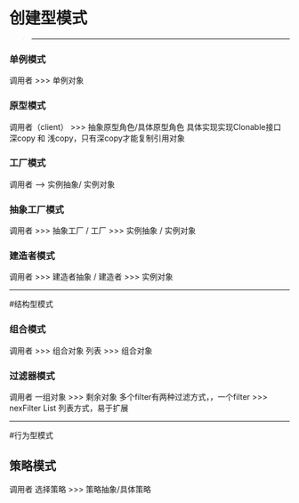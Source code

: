 # 创建型模式
> ----

### 单例模式
调用者 >>> 单例对象

### 原型模式
调用者（client） >>> 抽象原型角色/具体原型角色
具体实现实现Clonable接口
深copy 和 浅copy，只有深copy才能复制引用对象

### 工厂模式
调用者 —> 实例抽象/ 实例对象

### 抽象工厂模式
调用者 >>> 抽象工厂 / 工厂 >>> 实例抽象 / 实例对象

### 建造者模式
调用者 >>> 建造者抽象 / 建造者 >>> 实例对象

--------------------------------------
#结构型模式

### 组合模式
调用者 >>> 组合对象 列表 >>> 组合对象
### 过滤器模式
调用者 一组对象 >>> 剩余对象
多个filter有两种过滤方式，，一个filter >>> nexFilter
List<Filter> 列表方式，易于扩展

---------------------------------------
#行为型模式

## 策略模式
调用者 选择策略 >>> 策略抽象/具体策略